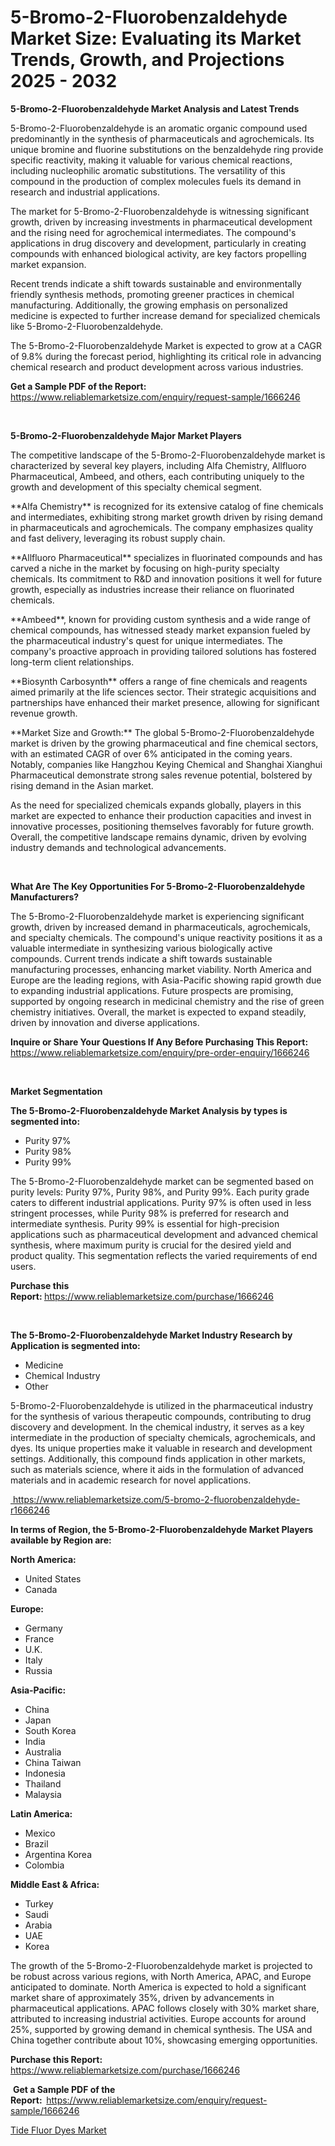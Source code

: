<p><h1>5-Bromo-2-Fluorobenzaldehyde Market Size: Evaluating its Market Trends, Growth, and Projections 2025 - 2032</h1></p><p><strong>5-Bromo-2-Fluorobenzaldehyde Market Analysis and Latest Trends</strong></p>
<p><p>5-Bromo-2-Fluorobenzaldehyde is an aromatic organic compound used predominantly in the synthesis of pharmaceuticals and agrochemicals. Its unique bromine and fluorine substitutions on the benzaldehyde ring provide specific reactivity, making it valuable for various chemical reactions, including nucleophilic aromatic substitutions. The versatility of this compound in the production of complex molecules fuels its demand in research and industrial applications.</p><p>The market for 5-Bromo-2-Fluorobenzaldehyde is witnessing significant growth, driven by increasing investments in pharmaceutical development and the rising need for agrochemical intermediates. The compound's applications in drug discovery and development, particularly in creating compounds with enhanced biological activity, are key factors propelling market expansion.</p><p>Recent trends indicate a shift towards sustainable and environmentally friendly synthesis methods, promoting greener practices in chemical manufacturing. Additionally, the growing emphasis on personalized medicine is expected to further increase demand for specialized chemicals like 5-Bromo-2-Fluorobenzaldehyde.</p><p>The 5-Bromo-2-Fluorobenzaldehyde Market is expected to grow at a CAGR of 9.8% during the forecast period, highlighting its critical role in advancing chemical research and product development across various industries.</p></p>
<p><strong>Get a Sample PDF of the Report:&nbsp;</strong> <a href="https://www.reliablemarketsize.com/enquiry/request-sample/1666246?utm_campaign=2457&utm_medium=2&utm_source=Github&utm_content=ia&utm_term=02042025&utm_id=5-bromo-2-fluorobenzaldehyde">https://www.reliablemarketsize.com/enquiry/request-sample/1666246</a></p>
<p>&nbsp;</p>
<p><strong>5-Bromo-2-Fluorobenzaldehyde Major Market Players</strong></p>
<p><p>The competitive landscape of the 5-Bromo-2-Fluorobenzaldehyde market is characterized by several key players, including Alfa Chemistry, Allfluoro Pharmaceutical, Ambeed, and others, each contributing uniquely to the growth and development of this specialty chemical segment.</p><p>**Alfa Chemistry** is recognized for its extensive catalog of fine chemicals and intermediates, exhibiting strong market growth driven by rising demand in pharmaceuticals and agrochemicals. The company emphasizes quality and fast delivery, leveraging its robust supply chain.</p><p>**Allfluoro Pharmaceutical** specializes in fluorinated compounds and has carved a niche in the market by focusing on high-purity specialty chemicals. Its commitment to R&D and innovation positions it well for future growth, especially as industries increase their reliance on fluorinated chemicals.</p><p>**Ambeed**, known for providing custom synthesis and a wide range of chemical compounds, has witnessed steady market expansion fueled by the pharmaceutical industry's quest for unique intermediates. The company's proactive approach in providing tailored solutions has fostered long-term client relationships.</p><p>**Biosynth Carbosynth** offers a range of fine chemicals and reagents aimed primarily at the life sciences sector. Their strategic acquisitions and partnerships have enhanced their market presence, allowing for significant revenue growth. </p><p>**Market Size and Growth:** The global 5-Bromo-2-Fluorobenzaldehyde market is driven by the growing pharmaceutical and fine chemical sectors, with an estimated CAGR of over 6% anticipated in the coming years. Notably, companies like Hangzhou Keying Chemical and Shanghai Xianghui Pharmaceutical demonstrate strong sales revenue potential, bolstered by rising demand in the Asian market.</p><p>As the need for specialized chemicals expands globally, players in this market are expected to enhance their production capacities and invest in innovative processes, positioning themselves favorably for future growth. Overall, the competitive landscape remains dynamic, driven by evolving industry demands and technological advancements.</p></p>
<p>&nbsp;</p>
<p><strong>What Are The Key Opportunities For 5-Bromo-2-Fluorobenzaldehyde Manufacturers?</strong></p>
<p><p>The 5-Bromo-2-Fluorobenzaldehyde market is experiencing significant growth, driven by increased demand in pharmaceuticals, agrochemicals, and specialty chemicals. The compound's unique reactivity positions it as a valuable intermediate in synthesizing various biologically active compounds. Current trends indicate a shift towards sustainable manufacturing processes, enhancing market viability. North America and Europe are the leading regions, with Asia-Pacific showing rapid growth due to expanding industrial applications. Future prospects are promising, supported by ongoing research in medicinal chemistry and the rise of green chemistry initiatives. Overall, the market is expected to expand steadily, driven by innovation and diverse applications.</p></p>
<p><strong>Inquire or Share Your Questions If Any Before Purchasing This Report:</strong> <a href="https://www.reliablemarketsize.com/enquiry/pre-order-enquiry/1666246?utm_campaign=2457&utm_medium=2&utm_source=Github&utm_content=ia&utm_term=02042025&utm_id=5-bromo-2-fluorobenzaldehyde">https://www.reliablemarketsize.com/enquiry/pre-order-enquiry/1666246</a></p>
<p>&nbsp;</p>
<p><strong>Market Segmentation</strong></p>
<p><strong>The 5-Bromo-2-Fluorobenzaldehyde Market Analysis by types is segmented into:</strong></p>
<p><ul><li>Purity 97%</li><li>Purity 98%</li><li>Purity 99%</li></ul></p>
<p><p>The 5-Bromo-2-Fluorobenzaldehyde market can be segmented based on purity levels: Purity 97%, Purity 98%, and Purity 99%. Each purity grade caters to different industrial applications. Purity 97% is often used in less stringent processes, while Purity 98% is preferred for research and intermediate synthesis. Purity 99% is essential for high-precision applications such as pharmaceutical development and advanced chemical synthesis, where maximum purity is crucial for the desired yield and product quality. This segmentation reflects the varied requirements of end users.</p></p>
<p><strong>Purchase this Report:&nbsp;</strong><a href="https://www.reliablemarketsize.com/purchase/1666246?utm_campaign=2457&utm_medium=2&utm_source=Github&utm_content=ia&utm_term=02042025&utm_id=5-bromo-2-fluorobenzaldehyde">https://www.reliablemarketsize.com/purchase/1666246</a></p>
<p>&nbsp;</p>
<p><strong>The 5-Bromo-2-Fluorobenzaldehyde Market Industry Research by Application is segmented into:</strong></p>
<p><ul><li>Medicine</li><li>Chemical Industry</li><li>Other</li></ul></p>
<p><p>5-Bromo-2-Fluorobenzaldehyde is utilized in the pharmaceutical industry for the synthesis of various therapeutic compounds, contributing to drug discovery and development. In the chemical industry, it serves as a key intermediate in the production of specialty chemicals, agrochemicals, and dyes. Its unique properties make it valuable in research and development settings. Additionally, this compound finds application in other markets, such as materials science, where it aids in the formulation of advanced materials and in academic research for novel applications.</p></p>
<p><a href="https://www.reliablemarketsize.com/5-bromo-2-fluorobenzaldehyde-r1666246?utm_campaign=2457&utm_medium=2&utm_source=Github&utm_content=ia&utm_term=02042025&utm_id=5-bromo-2-fluorobenzaldehyde">&nbsp;https://www.reliablemarketsize.com/5-bromo-2-fluorobenzaldehyde-r1666246</a></p>
<p><strong>In terms of Region, the 5-Bromo-2-Fluorobenzaldehyde Market Players available by Region are:</strong></p>
<p>
    <p> <strong> North America: </strong>
        <ul>
            <li>United States</li>
            <li>Canada</li>
        </ul>
        </p> 
    <p> <strong> Europe: </strong>
        <ul>
            <li>Germany</li>
            <li>France</li>
            <li>U.K.</li>
            <li>Italy</li>
            <li>Russia</li>
        </ul>
        </p> 
    <p> <strong> Asia-Pacific: </strong>
        <ul>
            <li>China</li>
            <li>Japan</li>
            <li>South Korea</li>
            <li>India</li>
            <li>Australia</li>
            <li>China Taiwan</li>
            <li>Indonesia</li>
            <li>Thailand</li>
            <li>Malaysia</li>
        </ul>
        </p> 
    <p> <strong> Latin America: </strong>
        <ul>
            <li>Mexico</li>
            <li>Brazil</li>
            <li>Argentina Korea</li>
            <li>Colombia</li>
        </ul>
        </p> 
    <p> <strong> Middle East & Africa: </strong>
        <ul>
            <li>Turkey</li>
            <li>Saudi</li>
            <li>Arabia</li>
            <li>UAE</li>
            <li>Korea</li>
        </ul>
    </p>
    </p>
<p><p>The growth of the 5-Bromo-2-Fluorobenzaldehyde market is projected to be robust across various regions, with North America, APAC, and Europe anticipated to dominate. North America is expected to hold a significant market share of approximately 35%, driven by advancements in pharmaceutical applications. APAC follows closely with 30% market share, attributed to increasing industrial activities. Europe accounts for around 25%, supported by growing demand in chemical synthesis. The USA and China together contribute about 10%, showcasing emerging opportunities.</p></p>
<p><strong>Purchase this Report: </strong><a href="https://www.reliablemarketsize.com/purchase/1666246?utm_campaign=2457&utm_medium=2&utm_source=Github&utm_content=ia&utm_term=02042025&utm_id=5-bromo-2-fluorobenzaldehyde">https://www.reliablemarketsize.com/purchase/1666246</a></p>
<p>&nbsp;<strong>Get a Sample PDF of the Report:&nbsp;&nbsp;</strong><a href="https://www.reliablemarketsize.com/enquiry/request-sample/1666246?utm_campaign=2457&utm_medium=2&utm_source=Github&utm_content=ia&utm_term=02042025&utm_id=5-bromo-2-fluorobenzaldehyde">https://www.reliablemarketsize.com/enquiry/request-sample/1666246</a></p>
<p><strong></strong></p>
<p><p><a href="https://github.com/cheryjhonson/Market-Research-Report-List-1/blob/main/tide-fluor-dyes-market.md?utm_campaign=2457&utm_medium=2&utm_source=Github&utm_content=ia&utm_term=02042025&utm_id=5-bromo-2-fluorobenzaldehyde">Tide Fluor Dyes Market</a></p></p>